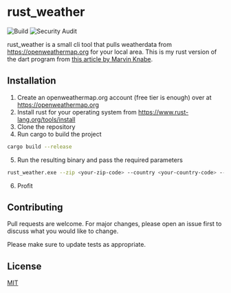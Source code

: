 # rust_weather

![Build](https://github.com/ItsNothingPersonal/rust_weather/actions/workflows/rust.yml/badge.svg)
![Security Audit](https://github.com/ItsNothingPersonal/rust_weather/actions/workflows/security_audit.yml/badge.svg)

rust_weather is a small cli tool that pulls weatherdata from https://openweathermap.org for your local area.
This is my rust version of the dart program from [this article by Marvin Knabe](https://medium.com/@m_knabe/create-a-command-line-app-with-dart-8633d3d4a437).

## Installation

1. Create an openweathermap.org account (free tier is enough) over at https://openweathermap.org
2. Install rust for your operating system from https://www.rust-lang.org/tools/install
3. Clone the repository
4. Run cargo to build the project

```bash
cargo build --release
```

5. Run the resulting binary and pass the required parameters

```bash
rust_weather.exe --zip <your-zip-code> --country <your-country-code> --api-key <your-api-key>
```

6. Profit

## Contributing

Pull requests are welcome. For major changes, please open an issue first to discuss what you would like to change.

Please make sure to update tests as appropriate.

## License

[MIT](https://choosealicense.com/licenses/mit/)
